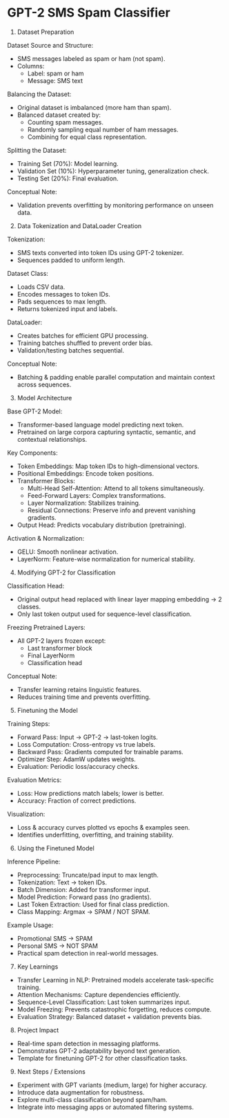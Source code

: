 # GPT-2 SMS Spam Classifier 

1) Dataset Preparation

Dataset Source and Structure:
- SMS messages labeled as spam or ham (not spam).
- Columns:
  - Label: spam or ham
  - Message: SMS text

Balancing the Dataset:
- Original dataset is imbalanced (more ham than spam).
- Balanced dataset created by:
  - Counting spam messages.
  - Randomly sampling equal number of ham messages.
  - Combining for equal class representation.

Splitting the Dataset:
- Training Set (70%): Model learning.
- Validation Set (10%): Hyperparameter tuning, generalization check.
- Testing Set (20%): Final evaluation.

Conceptual Note:
- Validation prevents overfitting by monitoring performance on unseen data.

2) Data Tokenization and DataLoader Creation

Tokenization:
- SMS texts converted into token IDs using GPT-2 tokenizer.
- Sequences padded to uniform length.

Dataset Class:
- Loads CSV data.
- Encodes messages to token IDs.
- Pads sequences to max length.
- Returns tokenized input and labels.

DataLoader:
- Creates batches for efficient GPU processing.
- Training batches shuffled to prevent order bias.
- Validation/testing batches sequential.

Conceptual Note:
- Batching & padding enable parallel computation and maintain context across sequences.

3) Model Architecture

Base GPT-2 Model:
- Transformer-based language model predicting next token.
- Pretrained on large corpora capturing syntactic, semantic, and contextual relationships.

Key Components:
- Token Embeddings: Map token IDs to high-dimensional vectors.
- Positional Embeddings: Encode token positions.
- Transformer Blocks:
  - Multi-Head Self-Attention: Attend to all tokens simultaneously.
  - Feed-Forward Layers: Complex transformations.
  - Layer Normalization: Stabilizes training.
  - Residual Connections: Preserve info and prevent vanishing gradients.
- Output Head: Predicts vocabulary distribution (pretraining).

Activation & Normalization:
- GELU: Smooth nonlinear activation.
- LayerNorm: Feature-wise normalization for numerical stability.

4) Modifying GPT-2 for Classification

Classification Head:
- Original output head replaced with linear layer mapping embedding → 2 classes.
- Only last token output used for sequence-level classification.

Freezing Pretrained Layers:
- All GPT-2 layers frozen except:
  - Last transformer block
  - Final LayerNorm
  - Classification head

Conceptual Note:
- Transfer learning retains linguistic features.
- Reduces training time and prevents overfitting.

5) Finetuning the Model

Training Steps:
- Forward Pass: Input → GPT-2 → last-token logits.
- Loss Computation: Cross-entropy vs true labels.
- Backward Pass: Gradients computed for trainable params.
- Optimizer Step: AdamW updates weights.
- Evaluation: Periodic loss/accuracy checks.

Evaluation Metrics:
- Loss: How predictions match labels; lower is better.
- Accuracy: Fraction of correct predictions.

Visualization:
- Loss & accuracy curves plotted vs epochs & examples seen.
- Identifies underfitting, overfitting, and training stability.

6) Using the Finetuned Model

Inference Pipeline:
- Preprocessing: Truncate/pad input to max length.
- Tokenization: Text → token IDs.
- Batch Dimension: Added for transformer input.
- Model Prediction: Forward pass (no gradients).
- Last Token Extraction: Used for final class prediction.
- Class Mapping: Argmax → SPAM / NOT SPAM.

Example Usage:
- Promotional SMS → SPAM
- Personal SMS → NOT SPAM
- Practical spam detection in real-world messages.

7) Key Learnings

- Transfer Learning in NLP: Pretrained models accelerate task-specific training.
- Attention Mechanisms: Capture dependencies efficiently.
- Sequence-Level Classification: Last token summarizes input.
- Model Freezing: Prevents catastrophic forgetting, reduces compute.
- Evaluation Strategy: Balanced dataset + validation prevents bias.

8) Project Impact

- Real-time spam detection in messaging platforms.
- Demonstrates GPT-2 adaptability beyond text generation.
- Template for finetuning GPT-2 for other classification tasks.

9) Next Steps / Extensions

- Experiment with GPT variants (medium, large) for higher accuracy.
- Introduce data augmentation for robustness.
- Explore multi-class classification beyond spam/ham.
- Integrate into messaging apps or automated filtering systems.
